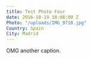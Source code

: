 ```yaml
---
title: Test Photo Four
date: 2016-10-19 10:08:00 Z
Photo: "/uploads/IMG_9710.jpg"
Country: Spain
City: Madrid
---
```


OMG another caption.
